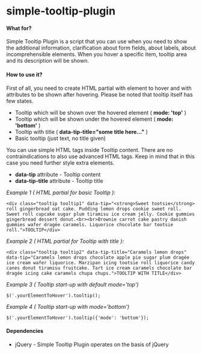# simple-tooltip-plugin

#### What for?
Simple Tooltip Plugin is a script that you can use when you need to show the additional information, clarification about form fields, about labels, about incomprehensible elements. When you hover a specific item, tooltip area and its description will be shown.

#### How to use it?
First of all, you need to create HTML partial with element to hover and with attributes to be shown after hovering.
Please be noted that tooltip itself has few states.

* Tooltip which will be shown over the hovered element ( **mode: 'top'** )
* Tooltip which will be shown under the hovered element ( **mode: 'bottom'** )
* Tooltip with title ( **data-tip-title="some title here..."** )
* Basic tooltip (just text, no title given)

You can use simple HTML tags inside Tooltip content. There are no contraindications to also use advanced HTML tags.
Keep in mind that in this case you need further style extra elements.

- **data-tip** attribute - Tooltip content
- **data-tip-title** attribute - Tooltip title


*Example 1 ( HTML partial for basic Tooltip ):*
```
<div class="tooltip tooltip1" data-tip="<strong>Sweet tootsie</strong> roll gingerbread oat cake. Pudding lemon drops cookie sweet roll. Sweet roll cupcake sugar plum tiramisu ice cream jelly. Cookie gummies gingerbread dessert donut.<br><br>Brownie carrot cake pastry danish gummies wafer dragée caramels. Liquorice chocolate bar tootsie roll.">TOOLTIP</div>
```


*Example 2 ( HTML partial for Tooltip with title ):*
```
<div class="tooltip tooltip2" data-tip-title="Caramels lemon drops" data-tip="Caramels lemon drops chocolate apple pie sugar plum dragée ice cream wafer liquorice. Marzipan icing tootsie roll liquorice candy canes donut tiramisu fruitcake. Tart ice cream caramels chocolate bar dragée icing cake caramels chupa chups.">TOOLTIP WITH TITLE</div>
```

*Example 3 ( Tooltip start-up with default mode='top')*
```
$('.yourElementToHover').tooltip();
```

*Example 4 ( Tooltip start-up with mode='bottom')*
```
$('.yourElementToHover').tooltip({'mode': 'bottom'});
```

#### Dependencies

* jQuery - Simple Tooltip Plugin operates on the basis of jQuery